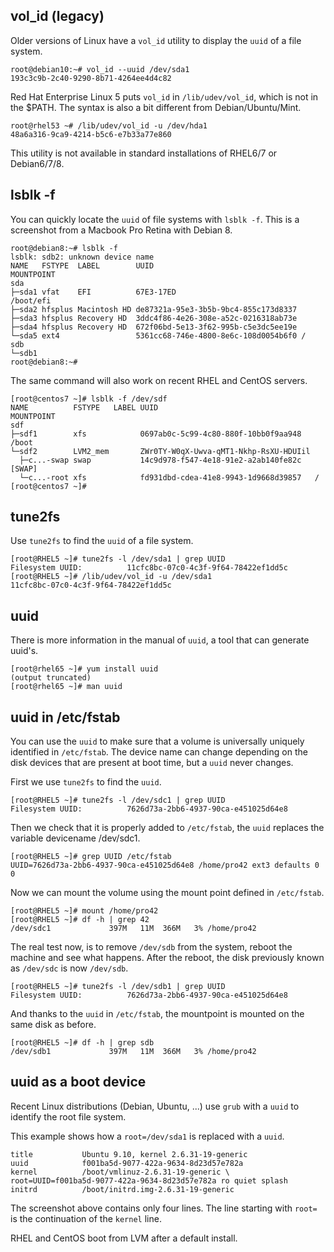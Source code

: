 ## vol_id (legacy)

Older versions of Linux have a `vol_id` utility to display
the `uuid` of a file system.

    root@debian10:~# vol_id --uuid /dev/sda1
    193c3c9b-2c40-9290-8b71-4264ee4d4c82

Red Hat Enterprise Linux 5 puts `vol_id` in `/lib/udev/vol_id`, which is
not in the \$PATH. The syntax is also a bit different from
Debian/Ubuntu/Mint.

    root@rhel53 ~# /lib/udev/vol_id -u /dev/hda1
    48a6a316-9ca9-4214-b5c6-e7b33a77e860

This utility is not available in standard installations of RHEL6/7 or
Debian6/7/8.

## lsblk -f

You can quickly locate the `uuid` of file systems with `lsblk -f`. This
is a screenshot from a Macbook Pro Retina with Debian 8.

    root@debian8:~# lsblk -f
    lsblk: sdb2: unknown device name
    NAME   FSTYPE  LABEL        UUID                                 MOUNTPOINT
    sda
    ├─sda1 vfat    EFI          67E3-17ED                            /boot/efi
    ├─sda2 hfsplus Macintosh HD de87321a-95e3-3b5b-9bc4-855c173d8337
    ├─sda3 hfsplus Recovery HD  3ddc4f86-4e26-308e-a52c-0216318ab73e
    ├─sda4 hfsplus Recovery HD  672f06bd-5e13-3f62-995b-c5e3dc5ee19e
    └─sda5 ext4                 5361cc68-746e-4800-8e6c-108d0054b6f0 /
    sdb
    └─sdb1
    root@debian8:~#

The same command will also work on recent RHEL and CentOS servers.

    [root@centos7 ~]# lsblk -f /dev/sdf
    NAME          FSTYPE   LABEL UUID                                   MOUNTPOINT
    sdf
    ├─sdf1        xfs            0697ab0c-5c99-4c80-880f-10bb0f9aa948   /boot
    └─sdf2        LVM2_mem       ZWr0TY-W0qX-Uwva-qMT1-Nkhp-RsXU-HDUIil
      ├─c...-swap swap           14c9d978-f547-4e18-91e2-a2ab140fe82c   [SWAP]
      └─c...-root xfs            fd931dbd-cdea-41e8-9943-1d9668d39857   /
    [root@centos7 ~]#

## tune2fs

Use `tune2fs` to find the `uuid` of a file system.

    [root@RHEL5 ~]# tune2fs -l /dev/sda1 | grep UUID
    Filesystem UUID:          11cfc8bc-07c0-4c3f-9f64-78422ef1dd5c
    [root@RHEL5 ~]# /lib/udev/vol_id -u /dev/sda1
    11cfc8bc-07c0-4c3f-9f64-78422ef1dd5c

## uuid

There is more information in the manual of `uuid`, a tool that can
generate uuid\'s.

    [root@rhel65 ~]# yum install uuid
    (output truncated)
    [root@rhel65 ~]# man uuid

## uuid in /etc/fstab

You can use the `uuid` to make sure that a volume is universally
uniquely identified in `/etc/fstab`. The device name can change
depending on the disk devices that are present at boot time, but a
`uuid` never changes.

First we use `tune2fs` to find the `uuid`.

    [root@RHEL5 ~]# tune2fs -l /dev/sdc1 | grep UUID
    Filesystem UUID:          7626d73a-2bb6-4937-90ca-e451025d64e8

Then we check that it is properly added to `/etc/fstab`,
the `uuid` replaces the variable devicename /dev/sdc1.

    [root@RHEL5 ~]# grep UUID /etc/fstab 
    UUID=7626d73a-2bb6-4937-90ca-e451025d64e8 /home/pro42 ext3 defaults 0 0

Now we can mount the volume using the mount point defined in
`/etc/fstab`.

    [root@RHEL5 ~]# mount /home/pro42
    [root@RHEL5 ~]# df -h | grep 42
    /dev/sdc1             397M   11M  366M   3% /home/pro42

The real test now, is to remove `/dev/sdb` from the
system, reboot the machine and see what happens. After the reboot, the
disk previously known as `/dev/sdc` is now `/dev/sdb`.

    [root@RHEL5 ~]# tune2fs -l /dev/sdb1 | grep UUID
    Filesystem UUID:          7626d73a-2bb6-4937-90ca-e451025d64e8

And thanks to the `uuid` in `/etc/fstab`, the mountpoint is mounted on
the same disk as before.

    [root@RHEL5 ~]# df -h | grep sdb
    /dev/sdb1             397M   11M  366M   3% /home/pro42

## uuid as a boot device

Recent Linux distributions (Debian, Ubuntu, \...) use `grub` with a
`uuid` to identify the root file system.

This example shows how a `root=/dev/sda1` is replaced with a `uuid`.

    title           Ubuntu 9.10, kernel 2.6.31-19-generic
    uuid            f001ba5d-9077-422a-9634-8d23d57e782a
    kernel          /boot/vmlinuz-2.6.31-19-generic \
    root=UUID=f001ba5d-9077-422a-9634-8d23d57e782a ro quiet splash 
    initrd          /boot/initrd.img-2.6.31-19-generic

The screenshot above contains only four lines. The line starting with
`root=` is the continuation of the `kernel` line.

RHEL and CentOS boot from LVM after a default install.

